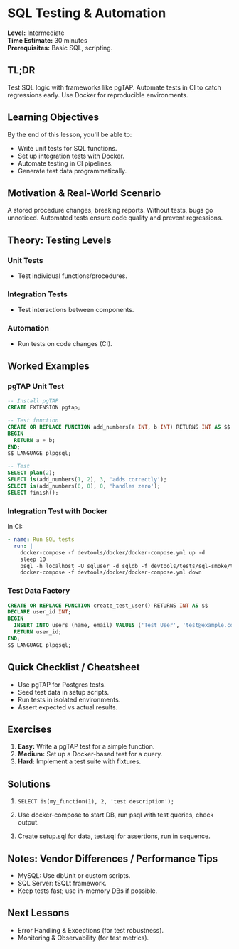 # SQL Testing & Automation

**Level:** Intermediate  
**Time Estimate:** 30 minutes  
**Prerequisites:** Basic SQL, scripting.

## TL;DR
Test SQL logic with frameworks like pgTAP. Automate tests in CI to catch regressions early. Use Docker for reproducible environments.

## Learning Objectives
By the end of this lesson, you'll be able to:
- Write unit tests for SQL functions.
- Set up integration tests with Docker.
- Automate testing in CI pipelines.
- Generate test data programmatically.

## Motivation & Real-World Scenario
A stored procedure changes, breaking reports. Without tests, bugs go unnoticed. Automated tests ensure code quality and prevent regressions.

## Theory: Testing Levels

### Unit Tests
- Test individual functions/procedures.

### Integration Tests
- Test interactions between components.

### Automation
- Run tests on code changes (CI).

## Worked Examples

### pgTAP Unit Test
```sql
-- Install pgTAP
CREATE EXTENSION pgtap;

-- Test function
CREATE OR REPLACE FUNCTION add_numbers(a INT, b INT) RETURNS INT AS $$
BEGIN
  RETURN a + b;
END;
$$ LANGUAGE plpgsql;

-- Test
SELECT plan(2);
SELECT is(add_numbers(1, 2), 3, 'adds correctly');
SELECT is(add_numbers(0, 0), 0, 'handles zero');
SELECT finish();
```

### Integration Test with Docker
In CI:
```yaml
- name: Run SQL tests
  run: |
    docker-compose -f devtools/docker/docker-compose.yml up -d
    sleep 10
    psql -h localhost -U sqluser -d sqldb -f devtools/tests/sql-smoke/test_sample.sql
    docker-compose -f devtools/docker/docker-compose.yml down
```

### Test Data Factory
```sql
CREATE OR REPLACE FUNCTION create_test_user() RETURNS INT AS $$
DECLARE user_id INT;
BEGIN
  INSERT INTO users (name, email) VALUES ('Test User', 'test@example.com') RETURNING id INTO user_id;
  RETURN user_id;
END;
$$ LANGUAGE plpgsql;
```

## Quick Checklist / Cheatsheet
- Use pgTAP for Postgres tests.
- Seed test data in setup scripts.
- Run tests in isolated environments.
- Assert expected vs actual results.

## Exercises

1. **Easy:** Write a pgTAP test for a simple function.
2. **Medium:** Set up a Docker-based test for a query.
3. **Hard:** Implement a test suite with fixtures.

## Solutions

1. `SELECT is(my_function(1), 2, 'test description');`

2. Use docker-compose to start DB, run psql with test queries, check output.

3. Create setup.sql for data, test.sql for assertions, run in sequence.

## Notes: Vendor Differences / Performance Tips
- MySQL: Use dbUnit or custom scripts.
- SQL Server: tSQLt framework.
- Keep tests fast; use in-memory DBs if possible.

## Next Lessons
- Error Handling & Exceptions (for test robustness).
- Monitoring & Observability (for test metrics).

